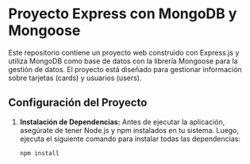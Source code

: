 # Proyecto Express con MongoDB y Mongoose

Este repositorio contiene un proyecto web construido con Express.js y utiliza MongoDB como base de datos con la librería Mongoose para la gestión de datos. El proyecto está diseñado para gestionar información sobre tarjetas (cards) y usuarios (users).

## Configuración del Proyecto

1. **Instalación de Dependencias:**
   Antes de ejecutar la aplicación, asegúrate de tener Node.js y npm instalados en tu sistema. Luego, ejecuta el siguiente comando para instalar todas las dependencias:

   ```bash
   npm install
